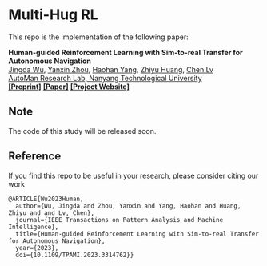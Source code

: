 # Multi-Hug RL

This repo is the implementation of the following paper:

**Human-guided Reinforcement Learning with Sim-to-real Transfer for Autonomous Navigation**
<br> [Jingda Wu](https://scholar.google.com/citations?user=icu-ZFAAAAAJ&hl=en), [Yanxin Zhou](https://www.linkedin.com/in/yanxin-zhou-91b3a51a5?originalSubdomain=sg), [Haohan Yang](https://scholar.google.com/citations?user=KmKMahwAAAAJ&hl=en), [Zhiyu Huang](https://scholar.google.com/citations?user=aLZEVCsAAAAJ&hl=en), [Chen Lv](https://scholar.google.com/citations?user=UKVs2CEAAAAJ&hl=en) 
<br> [AutoMan Research Lab, Nanyang Technological University](https://lvchen.wixsite.com/automan)
<br> **[[Preprint]](https://www.researchgate.net/publication/373907062_Human-Guided_Reinforcement_Learning_With_Sim-to-Real_Transfer_for_Autonomous_Navigation)**     **[[Paper]](https://ieeexplore.ieee.org/document/10250993)**      **[[Project Website]](https://wujingda.github.io/Multi-Hug-RL/)**

## Note
The code of this study will be released soon.

## Reference
If you find this repo to be useful in your research, please consider citing our work
```
@ARTICLE{Wu2023Human,
  author={Wu, Jingda and Zhou, Yanxin and Yang, Haohan and Huang, Zhiyu and and Lv, Chen},
  journal={IEEE Transactions on Pattern Analysis and Machine Intelligence}, 
  title={Human-guided Reinforcement Learning with Sim-to-real Transfer for Autonomous Navigation}, 
  year={2023},
  doi={10.1109/TPAMI.2023.3314762}}
